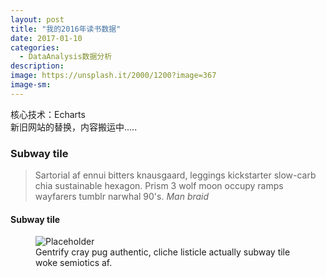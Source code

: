 ```yaml
---
layout: post
title: "我的2016年读书数据"
date: 2017-01-10
categories:
  - DataAnalysis数据分析
description:
image: https://unsplash.it/2000/1200?image=367
image-sm:
---
```

核心技术：Echarts<br/>
新旧网站的替换，内容搬运中.....

<ul>

</ul>

<ol>

</ol>

<h3>Subway tile</h3>


<figure>

</figure>


<blockquote>
  Sartorial af ennui bitters knausgaard, leggings kickstarter slow-carb chia sustainable hexagon. Prism 3 wolf moon occupy ramps wayfarers tumblr narwhal 90's.
  <cite>Man braid</cite>
</blockquote>

<h4>Subway tile</h4>


<figure>
  <img src="https://unsplash.it/2000/1200?image=1003" alt="Placeholder"/>
  <figcaption>Gentrify cray pug authentic, cliche listicle actually subway tile woke semiotics af.</figcaption>
</figure>
